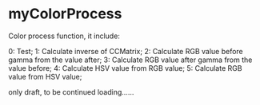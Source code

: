 myColorProcess
==============

Color process function, it include:

0: Test;
1: Calculate inverse of CCMatrix;
2: Calculate RGB value before gamma from the value after;
3: Calculate RGB value after gamma from the value before;
4: Calculate HSV value from RGB value;
5: Calculate RGB value from HSV value;

only draft, to be continued loading......
